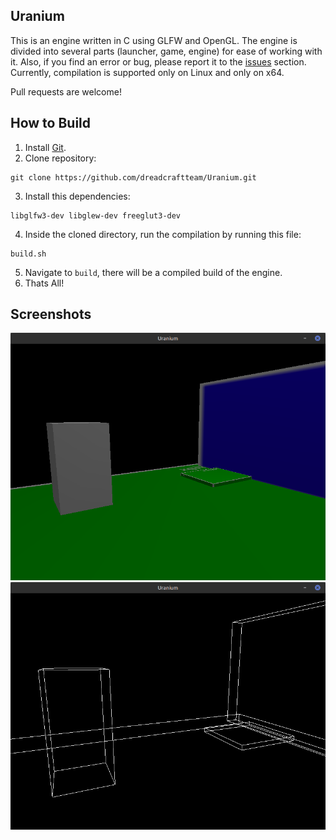 ## Uranium
This is an engine written in C using GLFW and OpenGL. The engine is divided into several parts (launcher, game, engine) for ease of working with it. Also, if you find an error or bug, please report it to the [issues](https://github.com/dreadcraftteam/Uranium/issues) section. Currently, compilation is supported only on Linux and only on x64.


Pull requests are welcome!

## How to Build
1. Install [Git](https://git-scm.com/).
2. Clone repository:
```
git clone https://github.com/dreadcraftteam/Uranium.git
```
3. Install this dependencies:
```
libglfw3-dev libglew-dev freeglut3-dev
```
4. Inside the cloned directory, run the compilation by running this file:
```
build.sh
```
5. Navigate to `build`, there will be a compiled build of the engine.
6. Thats All!

## Screenshots
[![Screenshot 1](image1.png)](https://i.ibb.co/LhSWGDBH/image1.png)
[![Screenshot 2](image2.png)](https://i.ibb.co/fVBygCBC/image2.png)
